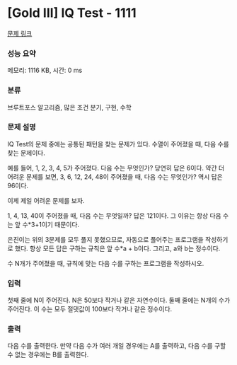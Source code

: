 # [Gold III] IQ Test - 1111 

[문제 링크](https://www.acmicpc.net/problem/1111) 

### 성능 요약

메모리: 1116 KB, 시간: 0 ms

### 분류

브루트포스 알고리즘, 많은 조건 분기, 구현, 수학

### 문제 설명

<p>IQ Test의 문제 중에는 공통된 패턴을 찾는 문제가 있다. 수열이 주어졌을 때, 다음 수를 찾는 문제이다.</p>

<p>예를 들어, 1, 2, 3, 4, 5가 주어졌다. 다음 수는 무엇인가? 당연히 답은 6이다. 약간 더 어려운 문제를 보면, 3, 6, 12, 24, 48이 주어졌을 때, 다음 수는 무엇인가? 역시 답은 96이다.</p>

<p>이제 제일 어려운 문제를 보자.</p>

<p>1, 4, 13, 40이 주어졌을 때, 다음 수는 무엇일까? 답은 121이다. 그 이유는 항상 다음 수는 앞 수*3+1이기 때문이다.</p>

<p>은진이는 위의 3문제를 모두 풀지 못했으므로, 자동으로 풀어주는 프로그램을 작성하기로 했다. 항상 모든 답은 구하는 규칙은 앞 수*a + b이다. 그리고, a와 b는 정수이다.</p>

<p>수 N개가 주어졌을 때, 규칙에 맞는 다음 수를 구하는 프로그램을 작성하시오.</p>

### 입력 

 <p>첫째 줄에 N이 주어진다. N은 50보다 작거나 같은 자연수이다. 둘째 줄에는 N개의 수가 주어진다. 이 수는 모두 절댓값이 100보다 작거나 같은 정수이다.</p>

### 출력 

 <p>다음 수를 출력한다. 만약 다음 수가 여러 개일 경우에는 A를 출력하고, 다음 수를 구할 수 없는 경우에는 B를 출력한다.</p>

